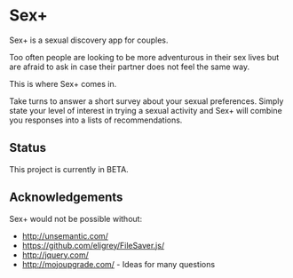 # Sex+

Sex+ is a sexual discovery app for couples.

Too often people are looking to be more adventurous in their sex lives but are afraid to ask in case their partner does not feel the same way.

This is where Sex+ comes in.

Take turns to answer a short survey about your sexual preferences. Simply state your level of interest in trying a sexual activity and Sex+ will combine you responses into a lists of recommendations. 


## Status

This project is currently in BETA. 


## Acknowledgements

Sex+ would not be possible without: 
* <http://unsemantic.com/>
* <https://github.com/eligrey/FileSaver.js/>
* <http://jquery.com/>
* <http://mojoupgrade.com/> - Ideas for many questions
